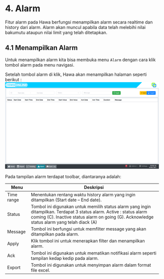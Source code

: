 # 4. Alarm

Fitur alarm pada Hawa berfungsi menampilkan alarm secara realtime dan history dari alarm. Alarm akan muncul apabila data telah melebihi nilai bakumutu ataupun nilai limit yang telah ditetapkan.  

## 4.1 Menampilkan Alarm

Untuk menampilkan alarm kita bisa membuka menu `Alarm` dengan cara klik tombol alarm pada menu navigasi.

Setelah tombol alarm di klik, Hawa akan menampilkan halaman seperti berikut :
![An image](./images/alarm.png)

Pada tampilan alarm terdapat toolbar, diantaranya adalah:

| Menu          | Deskripsi                                                                                                                                       |
| ------------- | ----------------------------------------------------------------------------------------------------------------------------------------------- |
| Time range          | Menentukan rentang waktu history alarm yang ingin ditampilkan (Start date – End date). |
| Status                 |  Tombol ini digunakan untuk memilih status alarm yang ingin ditampilkan. Terdapat 3 status alarm. Active : status alarm coming (C). Inactive status alarm on going (G). Acknowledge status alarm yang telah diack (A)
| Message       |  Tombol ini berfungsi untuk memfilter message yang akan ditampilkan pada alarm.                    |
| Apply         | Klik tombol ini untuk menerapkan filter dan menampilkan alarm. |
| Ack           | Tombol ini digunakan untuk mematikan notifikasi alarm seperti tampilan kedap kedip pada alarm. |
| Export        |  Tombol ini digunakan untuk menyimpan alarm dalam format file excel.                  |
